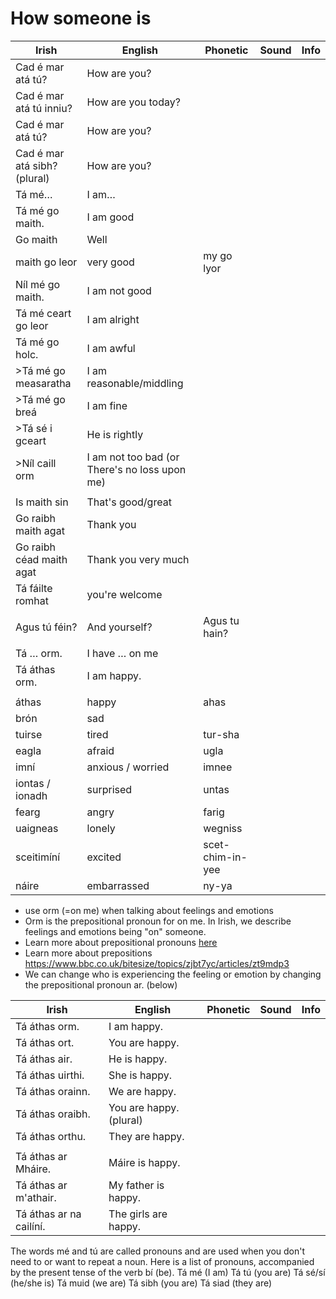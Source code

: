 # How someone is

|Irish|English|Phonetic|Sound|Info|
|------|-------|--------|-----|----|
|Cad é mar atá tú?|How are you?
|Cad é mar atá tú inniu?|How are you today?
|Cad é mar atá tú?|How are you?
|Cad é mar atá sibh? (plural)|How are you?||
|Tá mé…|I am…
|Tá mé go maith.| I am good
|Go maith|Well
|maith go leor|very good|my go lyor
|Níl mé go maith.| I am not good
|Tá mé ceart go leor|I am alright
|Tá mé go holc. |I am awful
|>Tá mé go measaratha|I am reasonable/middling||
|>Tá mé go breá|I am fine||
|>Tá sé i gceart|He is rightly||
|>Níl caill orm|I am not too bad (or There's no loss upon me)||
||
|Is maith sin|That's good/great||
|Go raibh maith agat|Thank you||
|Go raibh céad maith agat|Thank you very much||
|Tá fáilte romhat| you're welcome
||
|Agus tú féin?|And yourself?|Agus tu hain?
||
|Tá … orm.|I have … on me
|Tá áthas orm.|I am happy.
||
|áthas|happy|ahas
|brón|sad
|tuirse|tired|tur-sha
|eagla|afraid|ugla
|imní|anxious / worried|imnee
|iontas / ionadh|surprised|untas
|fearg|angry|farig
|uaigneas|lonely|wegniss
|sceitimíní|excited|scet-chim-in-yee
|náire|embarrassed|ny-ya

* use orm (=on me) when talking about feelings and emotions
* Orm is the prepositional pronoun for on me. In Irish, we describe feelings and emotions being "on" someone.
* Learn more about prepositional pronouns [here](../../core/Personal%20and%20prepositional%20pronouns.md)
* Learn more about prepositions https://www.bbc.co.uk/bitesize/topics/zjbt7yc/articles/zt9mdp3
* We can change who is experiencing the feeling or emotion by changing the prepositional pronoun ar. (below)

|Irish|English|Phonetic|Sound|Info|
|------|-------|--------|-----|----|
|Tá áthas orm.|I am happy.
|Tá áthas ort.|You are happy.
|Tá áthas air.|He is happy.
|Tá áthas uirthi.|She is happy.
|Tá áthas orainn.|We are happy.
|Tá áthas oraibh.|You are happy. (plural)
|Tá áthas orthu.|They are happy.
||
|Tá áthas ar Mháire.|Máire is happy.
|Tá áthas ar m'athair.|My father is happy.
|Tá áthas ar na cailíní.|The girls are happy.


The words mé and tú are called pronouns and are used when you don't need to or want to repeat a noun. Here is a list of pronouns, accompanied by the present tense of the verb bí (be).
Tá mé (I am)
Tá tú (you are)
Tá sé/sí (he/she is)
Tá muid (we are)
Tá sibh (you are)
Tá siad (they are)

